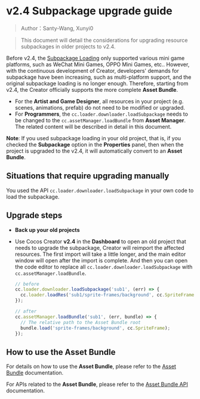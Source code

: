 # v2.4 Subpackage upgrade guide

> Author：Santy-Wang, Xunyi0

> This document will detail the considerations for upgrading resource subpackages in older projects to v2.4.

Before v2.4, the [Subpackage Loading](https://github.com/cocos-creator/creator-docs/blob/e02ac31bab12d3ee767c0549050b0e42bd22bc5b/en/scripting/subpackage.md) only supported various mini game platforms, such as WeChat Mini Games, OPPO Mini Games, etc.. However, with the continuous development of Creator, developers' demands for subpackage have been increasing, such as multi-platform support, and the original subpackage loading is no longer enough. Therefore, starting from v2.4, the Creator officially supports the more complete **Asset Bundle**.

- For the **Artist and Game Designer**, all resources in your project (e.g. scenes, animations, prefab) do not need to be modified or upgraded.
- For **Programmers**, the `cc.loader.downloader.loadSubpackage` needs to be changed to the `cc.assetManager.loadBundle` from **Asset Manager**. The related content will be described in detail in this document.

**Note**: If you used subpackage loading in your old project, that is, if you checked the **Subpackage** option in the **Properties** panel, then when the project is upgraded to the v2.4, it will automatically convert to an **Asset Bundle**.

## Situations that require upgrading manually

You used the API `cc.loader.downloader.loadSubpackage` in your own code to load the subpackage.

## Upgrade steps

- **Back up your old projects**
- Use Cocos Creator **v2.4** in the **Dashboard** to open an old project that needs to upgrade the subpackage, Creator will reimport the affected resources. The first import will take a little longer, and the main editor window will open after the import is complete. And then you can open the code editor to replace all `cc.loader.downloader.loadSubpackage` with `cc.assetManager.loadBundle`.

  ```js
  // before
  cc.loader.downloader.loadSubpackage('sub1', (err) => {
    cc.loader.loadRes('sub1/sprite-frames/background', cc.SpriteFrame);
  });

  // after
  cc.assetManager.loadBundle('sub1', (err, bundle) => {
    // The relative path to the Asset Bundle root
    bundle.load('sprite-frames/background', cc.SpriteFrame);
  });
  ```

## How to use the Asset Bundle

For details on how to use the **Asset Bundle**, please refer to the [Asset Bundle](../scripting/asset-bundle.md) documentation.

For APIs related to the **Asset Bundle**, please refer to the [Asset Bundle API](../../../api/en/classes/Bundle.html) documentation.
